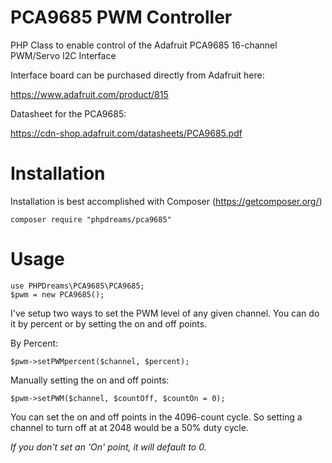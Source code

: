 # PCA9685 PWM Controller
PHP Class to enable control of the Adafruit PCA9685 16-channel PWM/Servo I2C Interface

Interface board can be purchased directly from Adafruit here:

https://www.adafruit.com/product/815

Datasheet for the PCA9685: 

https://cdn-shop.adafruit.com/datasheets/PCA9685.pdf

# Installation

Installation is best accomplished with Composer (https://getcomposer.org/)
```
composer require "phpdreams/pca9685"
```

# Usage

```
use PHPDreams\PCA9685\PCA9685;
$pwm = new PCA9685();
```

I've setup two ways to set the PWM level of any given channel.  You can do it by percent or by setting
the on and off points.
  
By Percent:
```
$pwm->setPWMpercent($channel, $percent);
```

Manually setting the on and off points:
```
$pwm->setPWM($channel, $countOff, $countOn = 0);
```
You can set the on and off points in the 4096-count cycle.  So setting a channel to turn off at at 2048 would be a 50% duty cycle.

_If you don't set an 'On' point, it will default to 0._